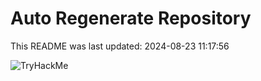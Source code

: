 # Auto Regenerate Repository

This README was last updated: 2024-08-23 11:17:56

 ![TryHackMe](https://tryhackme.com/badge/533634)